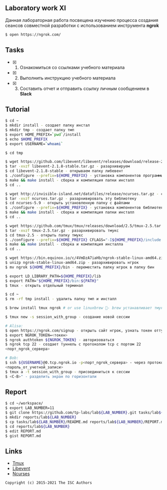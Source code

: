 ## Laboratory work XI

Данная лабораторная работа посвещена изучению процесса создания сеансов совместной разработки с использованием инструмента **ngrok**

```sh
$ open https://ngrok.com/
```

## Tasks

- [x] 1. Ознакомиться со ссылками учебного материала
- [x] 2. Выполнить инструкцию учебного материала
- [x] 3. Составить отчет и отправить ссылку личным сообщением в **Slack**

## Tutorial

```sh
$ cd ~
$ mkdir install - создает папку инстал
$ mkdir tmp - создает папку тмп
$ export HOME_PREFIX=`pwd`/install
$ echo $HOME_PREFIX
$ export USERNAME=`whoami`
```

```sh
$ cd tmp
```

```sh
$ wget https://github.com/libevent/libevent/releases/download/release-2.1.8-stable/libevent-2.1.8-stable.tar.gz - скачать libevent 2.1.8 (это асинхронная библиотека уведомлений о событиях)
$ tar -xvzf libevent-2.1.8-stable.tar.gz - разархивируем
$ cd libevent-2.1.8-stable - открываем папку либевент
$ ./configure --prefix=${HOME_PREFIX} - установка компонентов программы в (print working directory) install, то есть папку инсталл
$ make && make install - сборка и компиляция папки инсталл
$ cd ..
```

```sh
$ wget http://invisible-island.net/datafiles/release/ncurses.tar.gz - скачать библиотеку (ncurses), предназначенную для управления ввода-вывода на терминал, позволяет задавать экранные координаты
$ tar -xvzf ncurses.tar.gz - разархивировать эту библиотеку
$ cd ncurses-5.9 - открыть установленную папку с файлами
$ ./configure --prefix=${HOME_PREFIX} - установка компонентов библиотеки в папку инсталл
$ make && make install - сборка и компиляция папки инсталл
$ cd ..
```


```sh
$ wget https://github.com/tmux/tmux/releases/download/2.5/tmux-2.5.tar.gz - скачать тмукс - терминальный мультиплексор (он позволяет создавать несколько терминалов, получать к ним доступ и !управлять с одного экрана!)
$ tar -xvzf tmux-2.5.tar.gz - разархивировать тмукс
$ cd tmux-2.5 - открыть папку тмукс
$ ./configure --prefix=${HOME_PREFIX} CFLAGS="-I${HOME_PREFIX}/include -I${HOME_PREFIX}/include/ncurses" LDFLAGS="-L${HOME_PREFIX}/lib" - установка компонентов  папки тмукс в папку инсталл
$ make && make install - сборка и компиляция инсталла
$ cd ..
```

```sh
$ wget https://bin.equinox.io/c/4VmDzA7iaHb/ngrok-stable-linux-amd64.zip - скачать нгрок (это сервис, позволяющий создавать туннели к localhost)
$ unizp ngrok-stable-linux-amd64.zip - разархивировать нгрок 
$ mv ngrok ${HOME_PREFIX}/bin - переместить папку нгрок в папку бин
```

```sh
$ export LD_LIBRARY_PATH=${HOME_PREFIX}/lib
$ export PATH="${HOME_PREFIX}/bin:${PATH}"
$ tmux - открыть отдельный терминал
```

```sh
$ cd ~
$ rm -rf tmp install - удалить папку тмп и инсталл
```

```sh
$ brew install tmux ngrok # or use linuxbrew 🎉- brew устанавливает тмукс и нгрок
```

```sh
$ tmux new -s session_with_group - создание новой сессии
```

```sh
# Alisa:
$ open https://ngrok.com/signup - открыть сайт нгрок, узнать токен оттуда
$ export NGROK_TOKEN=<токен>
$ ngrok authtoken ${NGROK_TOKEN} - авторизоваться
$ ngrok tcp 22 - создает туннель с протоколом tcp с портом 22
<порт_ngrok_сервера>
```

```sh
# Bob:
$ ssh ${USERNAME}@0.tcp.ngrok.io -p<порт_ngrok_сервера> - через протокол ssh установить соединение с открытой сессий в нгрок
<пароль_от_учетной_записи>
$ tmux a -t session_with_group - присоединиться к сессии
$ <C-B>" - разделить экран по горизонтали
```

## Report

```sh
$ cd ~/workspace/
$ export LAB_NUMBER=11
$ git clone https://github.com/tp-labs/lab${LAB_NUMBER}.git tasks/lab${LAB_NUMBER}
$ mkdir reports/lab${LAB_NUMBER}
$ cp tasks/lab${LAB_NUMBER}/README.md reports/lab${LAB_NUMBER}/REPORT.md
$ cd reports/lab${LAB_NUMBER}
$ edit REPORT.md
$ gist REPORT.md
```

## Links

- [Tmux](https://raw.githubusercontent.com/tmux/tmux/master/README)
- [Libevent](http://libevent.org)
- [Ncurses](http://invisible-island.net/ncurses/)

```
Copyright (c) 2015-2021 The ISC Authors
```
